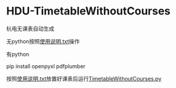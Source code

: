 # HDU-TimetableWithoutCourses
杭电无课表自动生成

无python按照[使用说明.txt](%E4%BD%BF%E7%94%A8%E8%AF%B4%E6%98%8E.txt)操作

有python

pip install openpyxl pdfplumber

按照[使用说明.txt](%E4%BD%BF%E7%94%A8%E8%AF%B4%E6%98%8E.txt)放置好课表后运行[TimetableWithoutCourses.py](TimetableWithoutCourses.py)
